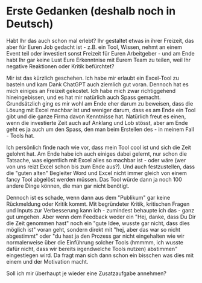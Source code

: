 # Erste Gedanken (deshalb noch in Deutsch) 
Habt Ihr das auch schon mal erlebt? Ihr gestaltet etwas in ihrer Freizeit, das aber für Euren Job gedacht ist - z.B. ein Tool, Wissen, nehmt an einem Event teil oder investiert sonst Freizeit für Euren Arbeitgeber - und am Ende habt Ihr gar keine Lust Eure 
Erkenntnise mit Eurem Team zu teilen, weil Ihr negative Reaktionen oder Kritik befürchtet?

Mir ist das kürzlich geschehen. Ich habe mir erlaubt ein Excel-Tool zu basteln und kam Dank ChatGPT auch ziemlich gut voran. Dennoch hat es mich einiges an Freizeit gekostet. Ich habe mich zwar richtiggehend hineingebissen, und 
es hat mir natürlich auch Spass gemacht. Grundsätzlich ging es mir wohl am Ende eher darum zu beweisen, dass die Lösung mit Excel machbar ist und weniger darum, dass es am Ende ein Tool gibt und die ganze Firma davon Kenntnisse hat. Natürlich freut es einen, wenn die investierte Zeit auch auf Anklang und Lob stösst, aber am Ende geht es ja auch um den Spass, den man beim Erstellen des - in meinem Fall - Tools hat. 

Ich persönlich finde nach wie vor, dass mein Tool cool ist und sich die Zeit gelohnt hat. Am Ende habe ich auch einiges dabei gelernt, nur schon die Tatsache, was eigentlich mit Excel
alles so machbar ist - oder wäre (wer von uns reizt Excel schon bis zum Ende aus?). Und auch festzustellen, dass die "guten alten" Begleiter Word und Excel nicht immer gleich von einem 
fancy Tool abgelöst werden müssen. Das Tool würde dann ja noch 100 andere Dinge können, die man gar nicht benötigt. 

Dennoch ist es schade, wenn dann aus dem "Publikum" gar keine Rückmeldung oder Kritik kommt. Mit begründeter Kritik, kritischen Fragen und Inputs zur Verbesserung kann ich - zumindest behaupte ich das - ganz gut 
umgehen. Aber wenn dem Feedback weder ein "Hej, danke, dass Du Dir die Zeit genommen hast" noch ein "gute Idee, wusste gar nicht, dass dies möglich ist" voran geht, sondern direkt mit 
"hej, aber das war so nicht abgestimmt" oder "du hast ja den Prozess gar nicht eingehalten wie wir normalerweise über die Einführung solcher Tools (hmmmm, ich wusste dafür nicht, dass wir 
bereits irgendwelche Tools nutzen) abstimmen" eingestiegen wird. Da fragt man sich dann schon ein bisschen was dies mit einem und der Motivation macht. 

Soll ich mir überhaupt je wieder eine Zusatzaufgabe annehmen? 
